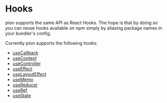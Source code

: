 # Hooks

pion supports the same API as React Hooks. The hope is that by doing so you can reuse hooks available on npm simply by aliasing package names in your bundler's config.

Currently pion supports the following hooks:

- [useCallback](./useCallback/)
- [useContext](./useContext/)
- [useController](./useController/)
- [useEffect](./useEffect/)
- [useLayoutEffect](./useLayoutEffect/)
- [useMemo](./useMemo/)
- [useReducer](./useReducer/)
- [useRef](./useRef/)
- [useState](./useState/)
